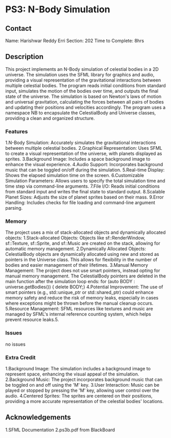 # PS3: N-Body Simulation

## Contact
Name: Harishwar Reddy Erri
Section: 202 
Time to Complete: 8hrs


## Description
This project implements an N-Body simulation of celestial bodies in a 2D universe.
The simulation uses the SFML library for graphics and audio, providing a visual representation of the gravitational interactions between multiple celestial bodies. The program reads initial conditions from standard input, simulates the motion of the bodies over time, and outputs the final state of the universe.
The simulation is based on Newton's laws of motion and universal gravitation, calculating the forces between all pairs of bodies and updating their positions and velocities accordingly.
The program uses a namespace NB to encapsulate the CelestialBody and Universe classes, providing a clean and organized structure.

### Features
1.N-Body Simulation:
    Accurately simulates the gravitational interactions between multiple celestial bodies.
2.Graphical Representation:
    Uses SFML to create a visual representation of the universe, with planets displayed as sprites.
3.Background Image:
    Includes a space background image to enhance the visual experience.
4.Audio Support:
    Incorporates background music that can be toggled on/off during the simulation.
5.Real-time Display:
    Shows the elapsed simulation time on the screen.
6.Customizable Simulation Parameters:
    Allows users to specify the total simulation time and time step via command-line arguments.
7.File I/O:
    Reads initial conditions from standard input and writes the final state to standard output.
8.Scalable Planet Sizes:
    Adjusts the size of planet sprites based on their mass.
9.Error Handling:
    Includes checks for file loading and command-line argument parsing.

### Memory
The project uses a mix of stack-allocated objects and dynamically allocated objects:
1.Stack-allocated Objects:
 Objects like sf::RenderWindow, sf::Texture, sf::Sprite, and sf::Music are created on the stack, allowing for automatic memory management.
2.Dynamically Allocated Objects:
 CelestialBody objects are dynamically allocated using new and stored as pointers in the Universe class. This allows for flexibility in the number of bodies and easier management of their lifetimes.
3.Manual Memory Management:
 The project does not use smart pointers, instead opting for manual memory management. The CelestialBody pointers are deleted in the main function after the simulation loop ends:
    for (auto BODY : universe.getBodies()) { delete BODY;}
4.Potential Improvement:
 The use of smart pointers (e.g., std::unique_ptr or std::shared_ptr) could enhance memory safety and reduce the risk of memory leaks, especially in cases where exceptions might be thrown before the manual cleanup occurs.
5.Resource Management:
 SFML resources like textures and music are managed by SFML's internal reference counting system, which helps prevent resource leaks.5.

### Issues
no issues

### Extra Credit
1.Background Image:
The simulation includes a background image to represent space, enhancing the visual appeal of the simulation.
2.Background Music:
The project incorporates background music that can be toggled on and off using the 'M' key.
3.User Interaction:
Music can be played or stopped by pressing the 'M' key, allowing user control over the audio.
4.Centered Sprites:
The sprites are centered on their positions, providing a more accurate representation of the celestial bodies' locations.

## Acknowledgements
1.SFML Documentation
2.ps3b.pdf from BlackBoard